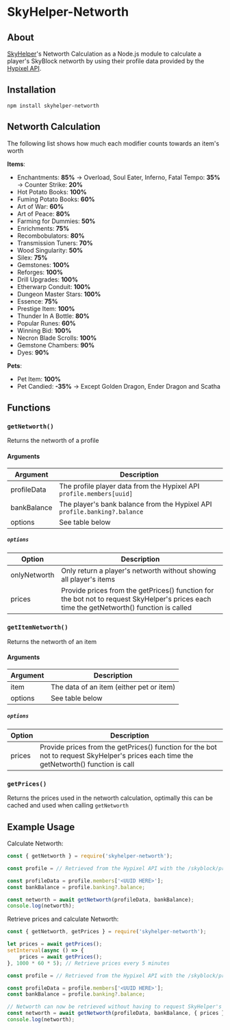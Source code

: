 ﻿# SkyHelper-Networth

## About

[SkyHelper](https://skyhelper.altpapier.dev/)'s Networth Calculation as a Node.js module to calculate a player's SkyBlock networth by using their profile data provided by the [Hypixel API](https://api.hypixel.net/).

## Installation

```
npm install skyhelper-networth
```

## Networth Calculation

The following list shows how much each modifier counts towards an item's worth

**Items**:

- Enchantments: **85%**
  → Overload, Soul Eater, Inferno, Fatal Tempo: **35%**
  → Counter Strike: **20%**
- Hot Potato Books: **100%**
- Fuming Potato Books: **60%**
- Art of War: **60%**
- Art of Peace: **80%**
- Farming for Dummies: **50%**
- Enrichments: **75%**
- Recombobulators: **80%**
- Transmission Tuners: **70%**
- Wood Singularity: **50%**
- Silex: **75%**
- Gemstones: **100%**
- Reforges: **100%**
- Drill Upgrades: **100%**
- Etherwarp Conduit: **100%**
- Dungeon Master Stars: **100%**
- Essence: **75%**
- Prestige Item: **100%**
- Thunder In A Bottle: **80%**
- Popular Runes: **60%**
- Winning Bid: **100%**
- Necron Blade Scrolls: **100%**
- Gemstone Chambers: **90%**
- Dyes: **90%**

**Pets**:

- Pet Item: **100%**
- Pet Candied: **-35%**
  → Except Golden Dragon, Ender Dragon and Scatha

## Functions

### `getNetworth()`

Returns the networth of a profile

#### Arguments

| Argument    | Description                                                               |
| ----------- | ------------------------------------------------------------------------- |
| profileData | The profile player data from the Hypixel API `profile.members[uuid]`      |
| bankBalance | The player's bank balance from the Hypixel API `profile.banking?.balance` |
| options     | See table below                                                           |

##### `options`

| Option       | Description                                                                                                                               |
| ------------ | ----------------------------------------------------------------------------------------------------------------------------------------- |
| onlyNetworth | Only return a player's networth without showing all player's items                                                                        |
| prices       | Provide prices from the getPrices() function for the bot not to request SkyHelper's prices each time the getNetworth() function is called |

### `getItemNetworth()`

Returns the networth of an item

#### Arguments

| Argument | Description                              |
| -------- | ---------------------------------------- |
| item     | The data of an item (either pet or item) |
| options  | See table below                          |

##### `options`

| Option | Description                                                                                                                             |
| ------ | --------------------------------------------------------------------------------------------------------------------------------------- |
| prices | Provide prices from the getPrices() function for the bot not to request SkyHelper's prices each time the getNetworth() function is call |

### `getPrices()`

Returns the prices used in the networth calculation, optimally this can be cached and used when calling `getNetworth`

## Example Usage

Calculate Networth:

```js
const { getNetworth } = require('skyhelper-networth');

const profile = // Retrieved from the Hypixel API with the /skyblock/profiles endpoint: profiles[index]

const profileData = profile.members['<UUID HERE>'];
const bankBalance = profile.banking?.balance;

const networth = await getNetworth(profileData, bankBalance);
console.log(networth);
```

Retrieve prices and calculate Networth:

```js
const { getNetworth, getPrices } = require('skyhelper-networth');

let prices = await getPrices();
setInterval(async () => {
	prices = await getPrices();
}, 1000 * 60 * 5); // Retrieve prices every 5 minutes

const profile = // Retrieved from the Hypixel API with the /skyblock/profiles endpoint: profiles[index]

const profileData = profile.members['<UUID HERE>'];
const bankBalance = profile.banking?.balance;

// Networth can now be retrieved without having to request SkyHelper's prices every function call
const networth = await getNetworth(profileData, bankBalance, { prices });
console.log(networth);
```
